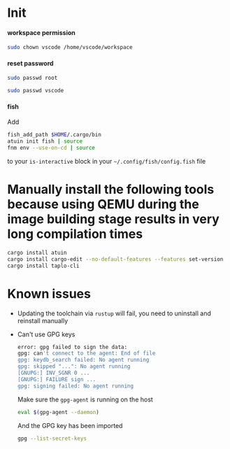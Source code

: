 # Init

#### workspace permission

```sh
sudo chown vscode /home/vscode/workspace
```

#### reset password

```sh
sudo passwd root
```

```sh
sudo passwd vscode
```

#### fish

Add

```sh
fish_add_path $HOME/.cargo/bin
atuin init fish | source
fnm env --use-on-cd | source
```

to your `is-interactive` block in your `~/.config/fish/config.fish` file

# Manually install the following tools because using QEMU during the image building stage results in very long compilation times

```sh
cargo install atuin
cargo install cargo-edit --no-default-features --features set-version
cargo install taplo-cli
```

# Known issues

- Updating the toolchain via `rustup` will fail, you need to uninstall and reinstall manually

- Can't use GPG keys

  ```sh
  error: gpg failed to sign the data:
  gpg: can't connect to the agent: End of file
  gpg: keydb_search failed: No agent running
  gpg: skipped "...": No agent running
  [GNUPG:] INV_SGNR 0 ...
  [GNUPG:] FAILURE sign ...
  gpg: signing failed: No agent running
  ```

  Make sure the `gpg-agent` is running on the host

  ```sh
  eval $(gpg-agent --daemon)
  ```

  And the GPG key has been imported

  ```sh
  gpg --list-secret-keys
  ```
